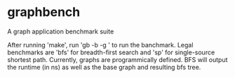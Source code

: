 graphbench
==========

A graph application benchmark suite

After running 'make', run 'gb -b <benchmark> -g <graph file>' to run the banchmark.
Legal benchmarks are 'bfs' for breadth-first search and 'sp' for single-source shortest path.
Currently, graphs are programmically defined. BFS will output the runtime (in ns) as well as the base graph and resulting bfs tree.